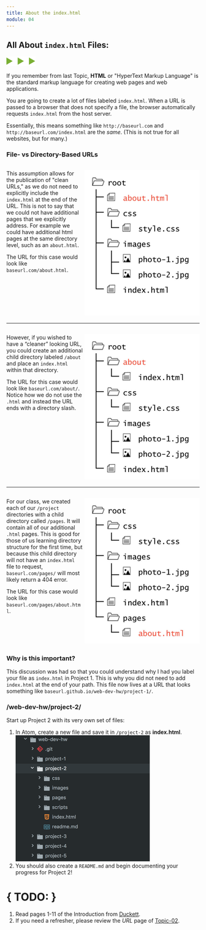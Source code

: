 ```yaml
---
title: About the index.html
module: 04
---
```


## All About `index.html` Files:
<img src="./../../../img/arrow-divider.svg" style="width: 75px; border: none;" />

If you remember from last Topic, **HTML** or "HyperText Markup Language" is the standard markup language for creating web pages and web applications.

You are going to create a lot of files labeled `index.html`. When a URL is passed to a browser that does not specify a file, the browser automatically requests `index.html` from the host server.

Essentially, this means something like `http://baseurl.com` and `http://baseurl.com/index.html` are the _same_. (This is not true for all websites, but for many.)

### File- vs Directory-Based URLs
<div style="display: inline-block; width: 100%;">
<p><img src="../imgs/directory-about-root.jpg" style="float: right; width: 300px; margin: 0 0 5px 5px; border: none" />This assumption allows for the publication of "clean URLs," as we do not need to explicitly include the <code>index.html</code> at the end of the URL. This is not to say that we could not have additional pages that we explicitly address. For example we could have additional html pages at the same directory level, such as an <code>about.html</code>.</p>

<p>The URL for this case would look like <code>baseurl.com/about.html</code>.</p>
</div>

<hr>

<div style="display: inline-block; width: 100%;">
<p><img src="../imgs/directory-about-folder.jpg" style="float: right; width: 300px; margin: 0 0 5px 5px; border: none" />However, if you wished to have a “cleaner” looking URL, you could create an additional child directory labeled <code>/about</code> and place an <code>index.html</code> within that directory. </p>

<p>The URL for this case would look like <code>baseurl.com/about/</code>. Notice how we do not use the <code>.html</code> and instead the URL ends with a directory slash.</p>
</div>

<hr>

<div style="display: inline-block; width: 100%;">
<p><img src="../imgs/directory-about-pages.jpg" style="float: right; width: 300px; margin: 0 0 5px 5px; border: none" />For our class, we created each of our <code>/project</code> directories with a child directory called <code>/pages</code>. It will contain all of our additional <code>.html</code> pages. This is good for those of us learning directory structure for the first time, but because this child directory will not have an <code>index.html</code> file to request,  <code>baseurl.com/pages/</code> will most likely return a 404 error.</p>

<p>The URL for this case would look like <code>baseurl.com/pages/about.html</code>.</p>
</div>

### Why is this important?
This discussion was had so that you could understand why I had you label your file as `index.html` in Project 1. This is why you did not need to add `index.html` at the end of your path. This file now lives at a URL that looks something like `baseurl.github.io/web-dev-hw/project-1/`.

### /web-dev-hw/project-2/
Start up Project 2 with its very own set of files:

1. In Atom, create a new file and save it in `/project-2` as **index.html**.
![Project 2 Directory in Atom](../imgs/p2-atom-directory.png)
2. You should also create a `README.md` and begin documenting your progress for Project 2!


# { TODO: }
1. Read pages 1-11 of the Introduction from [Duckett](https://github.com/Media-Ed-Online/intro-web-dev/issues/3).
2. If you need a refresher, please review the _URL_ page of [Topic-02](https://media-ed-online.github.io/intro-web-dev/modules/topic-02/urls/).
